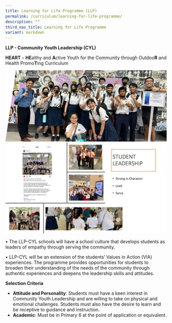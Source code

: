 ```yaml
---
title: Learning for Life Programme (LLP)
permalink: /curriculum/learning-for-life-programme/
description: ""
third_nav_title: Learning for Life Programme
variant: markdown
---
```

**LLP - Community Youth Leadership (CYL)**

**HEART** – **HE**althy and **A**ctive Youth for the Community through Outdoo**R** and Health Promo**T**ing Curriculum

![](/images/cylll1.jpg)
![](/images/llppp1.png)

• The LLP-CYL schools will have a school culture that develops students as leaders of empathy through serving the community.

• LLP-CYL will be an extension of the students’ Values in Action (VIA) experiences. The programme provides opportunities for students to broaden their understanding of the needs of the community through authentic experiences and deepens the leadership skills and attitudes.

**Selection Criteria**

*   **Attitude and Personality**: Students must have a keen interest in Community Youth Leadership and are willing to take on physical and emotional challenges. Students must also have the desire to learn and be receptive to guidance and instruction.
*   **Academic**: Must be in Primary 6 at the point of application or equivalent.

